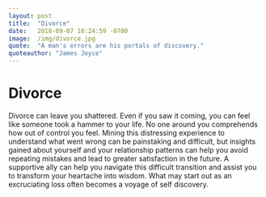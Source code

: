 ```yaml
---
layout: post
title:  "Divorce"
date:   2018-09-07 10:24:59 -0700
image:  /img/divorce.jpg
quote:  "A man's errors are his portals of discovery."
quoteauthor: "James Joyce"
---
```


# Divorce

Divorce can leave you shattered. Even if you saw it coming, you can feel like someone took a hammer to your life. No one around you comprehends how out of control you feel. Mining this distressing experience to understand what went wrong can be painstaking and difficult, but insights gained about yourself and your relationship patterns can help you avoid repeating mistakes and lead to greater satisfaction in the future. A supportive ally can help you navigate this difficult transition and assist you to transform your heartache into wisdom. What may start out as an excruciating loss often becomes a voyage of self discovery.
